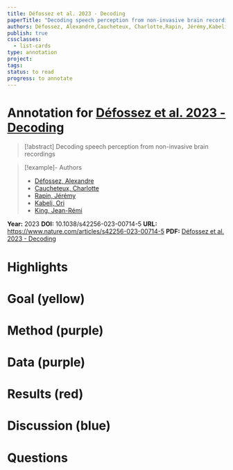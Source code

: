 ```yaml
---
title: Défossez et al. 2023 - Decoding
paperTitle: "Decoding speech perception from non-invasive brain recordings"
authors: Défossez, Alexandre,Caucheteux, Charlotte,Rapin, Jérémy,Kabeli, Ori,King, Jean-Rémi
publish: true
cssclasses:
  - list-cards
type: annotation
project:
tags:
status: to read
progress: to annotate
---
```

# Annotation for [Défossez et al. 2023 - Decoding](Papers/References/D%C3%A9fossez%20et%20al.%202023%20-%20Decoding)

> [!abstract] Decoding speech perception from non-invasive brain recordings

> [!example]- Authors
> - [Défossez, Alexandre](D%C3%A9fossez%2C%20Alexandre)
> - [Caucheteux, Charlotte](Caucheteux%2C%20Charlotte)
> - [Rapin, Jérémy](Rapin%2C%20J%C3%A9r%C3%A9my)
> - [Kabeli, Ori](Kabeli%2C%20Ori)
> - [King, Jean-Rémi](King%2C%20Jean-R%C3%A9mi)

**Year:** 2023
**DOI:** 10.1038/s42256-023-00714-5
**URL:** https://www.nature.com/articles/s42256-023-00714-5
**PDF:** [Défossez et al. 2023 - Decoding](Papers/PDFs/D%C3%A9fossez%20et%20al.%202023%20-%20Decoding%20speech%20perception%20from%20non-invasive%20brain%20recordings.pdf)

# Highlights


# Goal (yellow)


# Method (purple)


# Data (purple)


# Results (red)


# Discussion (blue)


# Questions


